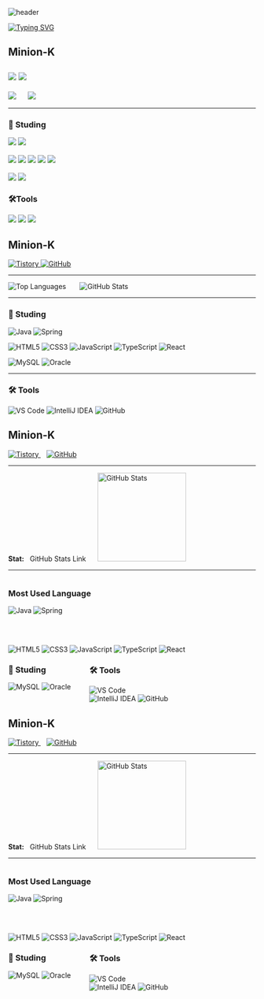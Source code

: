 ![header](https://capsule-render.vercel.app/api?type=speech&color=gradient&customColorList=15&height=200&section=header&text=Minion's%20Github&fontSize=50&animation=twinkling&fontAlign=71&fontAlignY=40)

[![Typing SVG](https://readme-typing-svg.demolab.com?font=Fira+Code&weight=500&pause=1000&color=F7789B&vCenter=true&width=435&lines=Welcome+Minion's+Github!%E2%AD%90)](https://git.io/typing-svg)

## Minion-K <br><br> <a href="https://minion-g.tistory.com/"><img src="https://img.shields.io/badge/tistory-eb531f?style=for-the-badge&logo=tistory&logoColor=white"/></a> <a href="https://github.com/minion-K"><img src="https://img.shields.io/badge/github-%23181717.svg?&style=for-the-badge&logo=github&logoColor=white" /></a>

<p>
  <img src="https://github-readme-stats.vercel.app/api/top-langs/?username=minion-K"/>
  &nbsp;&nbsp;&nbsp;&nbsp;
  <img src="https://github-readme-stats.vercel.app/api?username=minion-K&show_icons=true&theme=radical"/>
</p>

<hr>

### 📖 Studing</h2> 
<img src="https://img.shields.io/badge/java-%23007396.svg?&style=for-the-badge&logo=java&logoColor=white" /> <img src="https://img.shields.io/badge/spring-%236DB33F.svg?&style=for-the-badge&logo=spring&logoColor=white" />
<br>
<br>
<img src="https://img.shields.io/badge/html5-%23E34F26.svg?&style=for-the-badge&logo=html5&logoColor=white" />
<img src="https://img.shields.io/badge/css3-%231572B6.svg?&style=for-the-badge&logo=css3&logoColor=white" />
<img src="https://img.shields.io/badge/javascript-%23F7DF1E.svg?&style=for-the-badge&logo=javascript&logoColor=black" />
<img src="https://img.shields.io/badge/typescript-%233178C6.svg?&style=for-the-badge&logo=typescript&logoColor=white" />
<img src="https://img.shields.io/badge/react-%2361DAFB.svg?&style=for-the-badge&logo=react&logoColor=black" />
<br>
<br>
<img src="https://img.shields.io/badge/mysql-%234479A1.svg?&style=for-the-badge&logo=mysql&logoColor=white" />
<img src="https://img.shields.io/badge/oracle-%23F80000.svg?&style=for-the-badge&logo=oracle&logoColor=white" />
  



### 🛠️Tools
<img src="https://img.shields.io/badge/visual%20studio%20code-%23007ACC.svg?&style=for-the-badge&logo=visual%20studio%20code&logoColor=white" /> <img src="https://img.shields.io/badge/intellij%20idea-%23000000.svg?&style=for-the-badge&logo=intellij%20idea&logoColor=white" />
<img src="https://img.shields.io/badge/github-%23181717.svg?&style=for-the-badge&logo=github&logoColor=white" />

## Minion-K

<a href="https://minion-g.tistory.com/" target="_blank">
  <img src="https://img.shields.io/badge/tistory-eb531f?style=for-the-badge&logo=tistory&logoColor=white" alt="Tistory" />
</a> 
<a href="https://github.com/minion-K" target="_blank">
  <img src="https://img.shields.io/badge/github-%23181717.svg?&style=for-the-badge&logo=github&logoColor=white" alt="GitHub" />
</a>

---

<p>
  <img src="https://github-readme-stats.vercel.app/api/top-langs/?username=minion-K" alt="Top Languages" />
  &nbsp;&nbsp;&nbsp;&nbsp;&nbsp;
  <img src="https://github-readme-stats.vercel.app/api?username=minion-K&show_icons=true&theme=radical" alt="GitHub Stats" />
</p>

---

### 📖 Studing

<p>
  <img src="https://img.shields.io/badge/java-%23007396.svg?&style=for-the-badge&logo=java&logoColor=white" alt="Java" />
  <img src="https://img.shields.io/badge/spring-%236DB33F.svg?&style=for-the-badge&logo=spring&logoColor=white" alt="Spring" />
</p>

<p>
  <img src="https://img.shields.io/badge/html5-%23E34F26.svg?&style=for-the-badge&logo=html5&logoColor=white" alt="HTML5" />
  <img src="https://img.shields.io/badge/css3-%231572B6.svg?&style=for-the-badge&logo=css3&logoColor=white" alt="CSS3" />
  <img src="https://img.shields.io/badge/javascript-%23F7DF1E.svg?&style=for-the-badge&logo=javascript&logoColor=black" alt="JavaScript" />
  <img src="https://img.shields.io/badge/typescript-%233178C6.svg?&style=for-the-badge&logo=typescript&logoColor=white" alt="TypeScript" />
  <img src="https://img.shields.io/badge/react-%2361DAFB.svg?&style=for-the-badge&logo=react&logoColor=black" alt="React" />
</p>

<p>
  <img src="https://img.shields.io/badge/mysql-%234479A1.svg?&style=for-the-badge&logo=mysql&logoColor=white" alt="MySQL" />
  <img src="https://img.shields.io/badge/oracle-%23F80000.svg?&style=for-the-badge&logo=oracle&logoColor=white" alt="Oracle" />
</p>

---

### 🛠️ Tools

<p>
  <img src="https://img.shields.io/badge/visual%20studio%20code-%23007ACC.svg?&style=for-the-badge&logo=visual%20studio%20code&logoColor=white" alt="VS Code" />
  <img src="https://img.shields.io/badge/intellij%20idea-%23000000.svg?&style=for-the-badge&logo=intellij%20idea&logoColor=white" alt="IntelliJ IDEA" />
  <img src="https://img.shields.io/badge/github-%23181717.svg?&style=for-the-badge&logo=github&logoColor=white" alt="GitHub" />
</p>

## Minion-K

<p>
  <a href="https://minion-g.tistory.com/" target="_blank">
    <img src="https://img.shields.io/badge/tistory-eb531f?style=for-the-badge&logo=tistory&logoColor=white" alt="Tistory" />
  </a> 
  &nbsp;&nbsp;
  <a href="https://github.com/minion-K" target="_blank">
    <img src="https://img.shields.io/badge/github-%23181717.svg?&style=for-the-badge&logo=github&logoColor=white" alt="GitHub" />
  </a>
</p>

---

<p>
  <strong>Stat:</strong> &nbsp;
  <a href="https://github-readme-stats.vercel.app/api?username=minion-K&show_icons=true&theme=radical" target="_blank" style="text-decoration:none; color:inherit;">GitHub Stats Link</a> &nbsp;&nbsp;&nbsp;&nbsp;
  <img src="https://github-readme-stats.vercel.app/api?username=minion-K&show_icons=true&theme=radical" alt="GitHub Stats" width="180" />
</p>

---

<p>
  <span style="display:inline-block; vertical-align: top; width: 32%;">

### Most Used Language

<img src="https://img.shields.io/badge/java-%23007396.svg?&style=for-the-badge&logo=java&logoColor=white" alt="Java" />
<img src="https://img.shields.io/badge/spring-%236DB33F.svg?&style=for-the-badge&logo=spring&logoColor=white" alt="Spring" />

<br><br>

<img src="https://img.shields.io/badge/html5-%23E34F26.svg?&style=for-the-badge&logo=html5&logoColor=white" alt="HTML5" />
<img src="https://img.shields.io/badge/css3-%231572B6.svg?&style=for-the-badge&logo=css3&logoColor=white" alt="CSS3" />
<img src="https://img.shields.io/badge/javascript-%23F7DF1E.svg?&style=for-the-badge&logo=javascript&logoColor=black" alt="JavaScript" />
<img src="https://img.shields.io/badge/typescript-%233178C6.svg?&style=for-the-badge&logo=typescript&logoColor=white" alt="TypeScript" />
<img src="https://img.shields.io/badge/react-%2361DAFB.svg?&style=for-the-badge&logo=react&logoColor=black" alt="React" />

  </span>

  <span style="display:inline-block; vertical-align: top; width: 32%;">

### 📖 Studing

<img src="https://img.shields.io/badge/mysql-%234479A1.svg?&style=for-the-badge&logo=mysql&logoColor=white" alt="MySQL" />
<img src="https://img.shields.io/badge/oracle-%23F80000.svg?&style=for-the-badge&logo=oracle&logoColor=white" alt="Oracle" />

  </span>

  <span style="display:inline-block; vertical-align: top; width: 32%;">

### 🛠️ Tools

<img src="https://img.shields.io/badge/visual%20studio%20code-%23007ACC.svg?&style=for-the-badge&logo=visual%20studio%20code&logoColor=white" alt="VS Code" />
<img src="https://img.shields.io/badge/intellij%20idea-%23000000.svg?&style=for-the-badge&logo=intellij%20idea&logoColor=white" alt="IntelliJ IDEA" />
<img src="https://img.shields.io/badge/github-%23181717.svg?&style=for-the-badge&logo=github&logoColor=white" alt="GitHub" />

  </span>
</p>

## Minion-K

<p>
  <a href="https://minion-g.tistory.com/" target="_blank">
    <img src="https://img.shields.io/badge/tistory-eb531f?style=for-the-badge&logo=tistory&logoColor=white" alt="Tistory" />
  </a> 
  &nbsp;&nbsp;
  <a href="https://github.com/minion-K" target="_blank">
    <img src="https://img.shields.io/badge/github-%23181717.svg?&style=for-the-badge&logo=github&logoColor=white" alt="GitHub" />
  </a>
</p>

---

<p>
  <strong>Stat:</strong> &nbsp;
  <a href="https://github-readme-stats.vercel.app/api?username=minion-K&show_icons=true&theme=radical" target="_blank" style="text-decoration:none; color:inherit;">GitHub Stats Link</a> &nbsp;&nbsp;&nbsp;&nbsp;
  <img src="https://github-readme-stats.vercel.app/api?username=minion-K&show_icons=true&theme=radical" alt="GitHub Stats" width="180" />
</p>

---

<p>
  <span style="display:inline-block; vertical-align: top; width: 32%;">

### Most Used Language

<img src="https://img.shields.io/badge/java-%23007396.svg?&style=for-the-badge&logo=java&logoColor=white" alt="Java" />
<img src="https://img.shields.io/badge/spring-%236DB33F.svg?&style=for-the-badge&logo=spring&logoColor=white" alt="Spring" />

<br><br>

<img src="https://img.shields.io/badge/html5-%23E34F26.svg?&style=for-the-badge&logo=html5&logoColor=white" alt="HTML5" />
<img src="https://img.shields.io/badge/css3-%231572B6.svg?&style=for-the-badge&logo=css3&logoColor=white" alt="CSS3" />
<img src="https://img.shields.io/badge/javascript-%23F7DF1E.svg?&style=for-the-badge&logo=javascript&logoColor=black" alt="JavaScript" />
<img src="https://img.shields.io/badge/typescript-%233178C6.svg?&style=for-the-badge&logo=typescript&logoColor=white" alt="TypeScript" />
<img src="https://img.shields.io/badge/react-%2361DAFB.svg?&style=for-the-badge&logo=react&logoColor=black" alt="React" />

  </span>

  <span style="display:inline-block; vertical-align: top; width: 32%;">

### 📖 Studing

<img src="https://img.shields.io/badge/mysql-%234479A1.svg?&style=for-the-badge&logo=mysql&logoColor=white" alt="MySQL" />
<img src="https://img.shields.io/badge/oracle-%23F80000.svg?&style=for-the-badge&logo=oracle&logoColor=white" alt="Oracle" />

  </span>

  <span style="display:inline-block; vertical-align: top; width: 32%;">

### 🛠️ Tools

<img src="https://img.shields.io/badge/visual%20studio%20code-%23007ACC.svg?&style=for-the-badge&logo=visual%20studio%20code&logoColor=white" alt="VS Code" />
<img src="https://img.shields.io/badge/intellij%20idea-%23000000.svg?&style=for-the-badge&logo=intellij%20idea&logoColor=white" alt="IntelliJ IDEA" />
<img src="https://img.shields.io/badge/github-%23181717.svg?&style=for-the-badge&logo=github&logoColor=white" alt="GitHub" />

  </span>
</p>




<!--
**minion-K/minion-K** is a ✨ _special_ ✨ repository because its `README.md` (this file) appears on your GitHub profile.

Here are some ideas to get you started:

- 🔭 I’m currently working on ...
- 🌱 I’m currently learning ...
- 👯 I’m looking to collaborate on ...
- 🤔 I’m looking for help with ...
- 💬 Ask me about ...
- 📫 How to reach me: ...
- 😄 Pronouns: ...
- ⚡ Fun fact: ...
-->
